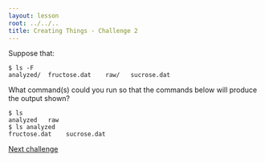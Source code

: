 ```yaml
---
layout: lesson
root: ../../..
title: Creating Things - Challenge 2
---
```

<div class="challenge" markdown="1">
Suppose that:

~~~
$ ls -F
analyzed/  fructose.dat    raw/   sucrose.dat
~~~

What command(s) could you run so that the commands below will produce the output shown?

~~~
$ ls
analyzed   raw
$ ls analyzed
fructose.dat    sucrose.dat
~~~
</div>


[Next challenge](02-create-challenge-3.html)

